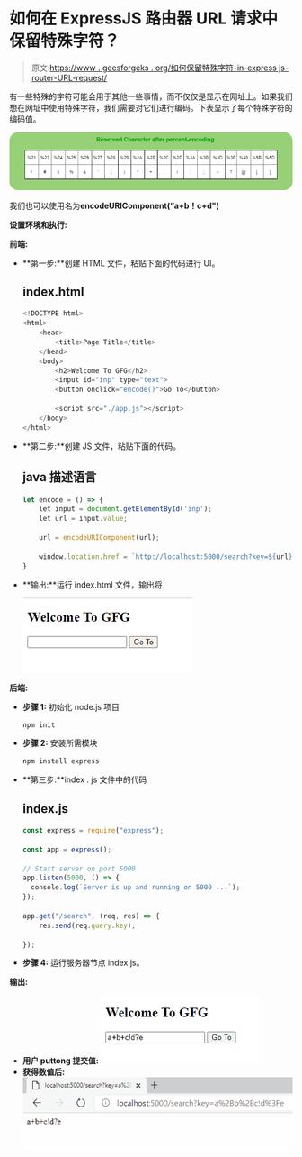 # 如何在 ExpressJS 路由器 URL 请求中保留特殊字符？

> 原文:[https://www . geesforgeks . org/如何保留特殊字符-in-express js-router-URL-request/](https://www.geeksforgeeks.org/how-to-retain-special-characters-in-expressjs-router-url-request/)

有一些特殊的字符可能会用于其他一些事情，而不仅仅是显示在网址上。如果我们想在网址中使用特殊字符，我们需要对它们进行编码。下表显示了每个特殊字符的编码值。

![](img/b2c60bb903310706046888999cf5c52a.png)

我们也可以使用名为**encodeURIComponent(“a+b！c+d")**

**设置环境和执行:**

**前端:**

*   **第一步:**创建 HTML 文件，粘贴下面的代码进行 UI。

    ## index.html

    ```js
    <!DOCTYPE html>
    <html>
        <head>
            <title>Page Title</title>
        </head>
        <body>
            <h2>Welcome To GFG</h2>
            <input id="inp" type="text">
            <button onclick="encode()">Go To</button>

            <script src="./app.js"></script>
        </body>
    </html>
    ```

*   **第二步:**创建 JS 文件，粘贴下面的代码。

    ## java 描述语言

    ```js
    let encode = () => {
        let input = document.getElementById('inp');
        let url = input.value;

        url = encodeURIComponent(url);

        window.location.href = `http://localhost:5000/search?key=${url}`;
    }
    ```

*   **输出:**运行 index.html 文件，输出将

    ![](img/21e78d92d781378b5a9eef3b3edf85f9.png)

**后端:**

*   **步骤 1:** 初始化 node.js 项目

    ```js
    npm init
    ```

*   **步骤 2:** 安装所需模块

    ```js
    npm install express
    ```

*   **第三步:**index . js 文件中的代码

    ## index.js

    ```js
    const express = require("express");

    const app = express();

    // Start server on port 5000
    app.listen(5000, () => {
      console.log(`Server is up and running on 5000 ...`);
    });

    app.get("/search", (req, res) => {
        res.send(req.query.key);

    });
    ```

*   **步骤 4:** 运行服务器节点 index.js。

**输出:**

*   **用户 puttong 提交值:**
    ![](img/8f4dbff5f2265ce5eea86f3c33b04b9c.png)
*   **获得数值后:**
    ![](img/03bd7be2688b77fe0b1eddf8b79909be.png)